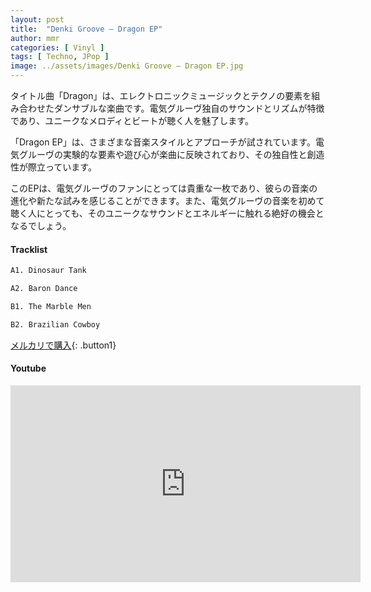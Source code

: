 ```yaml
---
layout: post
title:  "Denki Groove – Dragon EP"
author: mmr
categories: [ Vinyl ]
tags: [ Techno, JPop ]
image: ../assets/images/Denki Groove – Dragon EP.jpg
---
```


タイトル曲「Dragon」は、エレクトロニックミュージックとテクノの要素を組み合わせたダンサブルな楽曲です。電気グルーヴ独自のサウンドとリズムが特徴であり、ユニークなメロディとビートが聴く人を魅了します。

「Dragon EP」は、さまざまな音楽スタイルとアプローチが試されています。電気グルーヴの実験的な要素や遊び心が楽曲に反映されており、その独自性と創造性が際立っています。

このEPは、電気グルーヴのファンにとっては貴重な一枚であり、彼らの音楽の進化や新たな試みを感じることができます。また、電気グルーヴの音楽を初めて聴く人にとっても、そのユニークなサウンドとエネルギーに触れる絶好の機会となるでしょう。


#### Tracklist
```md
A1. Dinosaur Tank

A2. Baron Dance

B1. The Marble Men

B2. Brazilian Cowboy
```

[メルカリで購入](https://jp.mercari.com/item/m27644764690?afid=6142608987){: .button1}

#### Youtube
<iframe width="560" height="315" src="https://www.youtube.com/embed/ZdlQ2eQFi7k?si=UDcuioAGaBC4Z5-o" title="YouTube video player" frameborder="0" allow="accelerometer; autoplay; clipboard-write; encrypted-media; gyroscope; picture-in-picture; web-share" referrerpolicy="strict-origin-when-cross-origin" allowfullscreen></iframe>